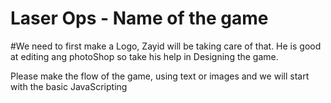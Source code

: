 # Laser Ops - Name of the game
#We need to first make a Logo, Zayid will be taking care of that. He is good at editing ang photoShop so take his help in 
Designing the game.

Please make the flow of the game, using text or images and we will start with the basic JavaScripting
